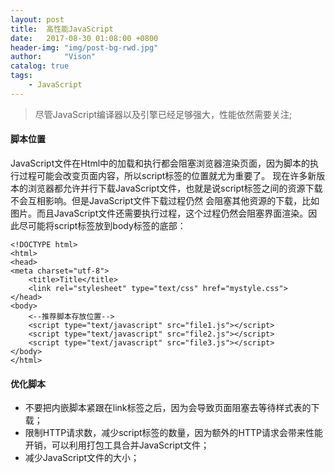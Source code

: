 ```yaml
---
layout: post
title:  高性能JavaScript
date:   2017-08-30 01:08:00 +0800
header-img: "img/post-bg-rwd.jpg"
author:     "Vison"
catalog: true
tags:
    - JavaScript
---
```


> 尽管JavaScript编译器以及引擎已经足够强大，性能依然需要关注;

#### 脚本位置
JavaScript文件在Html中的加载和执行都会阻塞浏览器渲染页面，因为脚本的执行过程可能会改变页面内容，所以script标签的位置就尤为重要了。
现在许多新版本的浏览器都允许并行下载JavaScript文件，也就是说script标签之间的资源下载不会互相影响。但是JavaScript文件下载过程仍然
会阻塞其他资源的下载，比如图片。而且JavaScript文件还需要执行过程，这个过程仍然会阻塞界面渲染。因此尽可能将script标签放到body标签的底部：
    
```
<!DOCTYPE html>
<html>
<head> 
<meta charset="utf-8"> 
	<title>Title</title>
	<link rel="stylesheet" type="text/css" href="mystyle.css">
</head>
<body>
	<--推荐脚本存放位置-->
	<script type="text/javascript" src="file1.js"></script>
	<script type="text/javascript" src="file2.js"></script>
	<script type="text/javascript" src="file3.js"></script>
</body>
</html>
```
#### 优化脚本
* 不要把内嵌脚本紧跟在link标签之后，因为会导致页面阻塞去等待样式表的下载；
* 限制HTTP请求数，减少script标签的数量，因为额外的HTTP请求会带来性能开销，可以利用打包工具合并JavaScript文件；
* 减少JavaScript文件的大小；
